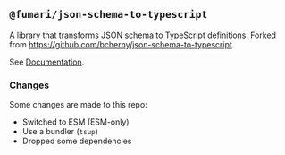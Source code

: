 ## `@fumari/json-schema-to-typescript`

A library that transforms JSON schema to TypeScript definitions.
Forked from https://github.com/bcherny/json-schema-to-typescript.

See [Documentation](https://json-schema-to-typescript.vercel.app).

### Changes

Some changes are made to this repo:

- Switched to ESM (ESM-only)
- Use a bundler (`tsup`)
- Dropped some dependencies
